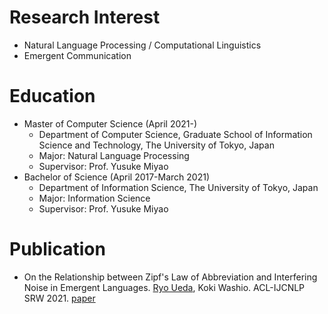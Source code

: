 # Research Interest
- Natural Language Processing / Computational Linguistics
- Emergent Communication
# Education
- Master of Computer Science (April 2021-)
  - Department of Computer Science, Graduate School of Information Science and Technology, The University of Tokyo, Japan
  - Major: Natural Language Processing
  - Supervisor: Prof. Yusuke Miyao
- Bachelor of Science (April 2017-March 2021)
  - Department of Information Science, The University of Tokyo, Japan
  - Major: Information Science
  - Supervisor: Prof. Yusuke Miyao
# Publication
- On the Relationship between Zipf's Law of Abbreviation and Interfering Noise in Emergent Languages.
  <u>Ryo Ueda</u>, Koki Washio.
  ACL-IJCNLP SRW 2021.
  [paper](https://aclanthology.org/2021.acl-srw.6/)
